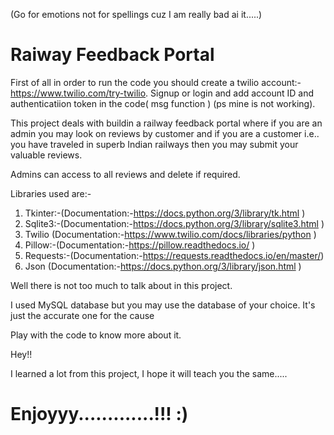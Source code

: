 (Go for emotions not for spellings cuz I am really bad ai it.....)

# Raiway Feedback Portal

First of all in order to run the code you should create a twilio account:-https://www.twilio.com/try-twilio. Signup or login and add account ID and authenticatiion token in the code( msg function ) (ps mine is not working). 

This project deals with buildin a railway feedback portal where if you are an admin you may look on reviews by customer and if you are a customer i.e.. you have traveled in superb Indian railways then you may submit your valuable reviews. 

Admins can access to all reviews and delete if required.

Libraries used are:-

1. Tkinter:-(Documentation:-https://docs.python.org/3/library/tk.html )
2. Sqlite3:-(Documentation:-https://docs.python.org/3/library/sqlite3.html )
3. Twilio (Documentation:-https://www.twilio.com/docs/libraries/python )
4. Pillow:-(Documentation:-https://pillow.readthedocs.io/ )
5. Requests:-(Documentation:-https://requests.readthedocs.io/en/master/)
6. Json (Documentation:-https://docs.python.org/3/library/json.html )


Well there is not too much to talk about in this project. 

I used MySQL database but you may use the database of your choice. It's just the accurate one for the cause

Play with the code to know more about it.

Hey!!

I learned a lot from this project, I hope it will teach you the same.....

# Enjoyyy.............!!! :)

